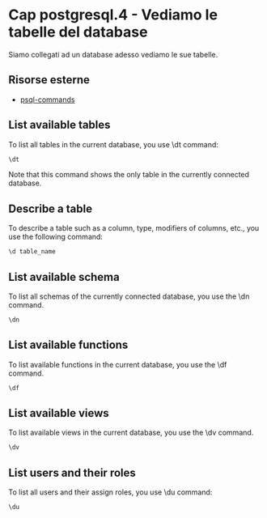 # <a name="top"></a> Cap postgresql.4 - Vediamo le tabelle del database

Siamo collegati ad un database adesso vediamo le sue tabelle.


## Risorse esterne

- [psql-commands](https://www.postgresqltutorial.com/postgresql-administration/psql-commands/)



## List available tables

To list all tables in the current database, you use \dt command:

```sql
\dt
```

Note that this command shows the only table in the currently connected database.

## Describe a table

To describe a table such as a column, type, modifiers of columns, etc., you use the following command:

```sql
\d table_name
```

## List available schema

To list all schemas of the currently connected database, you use the \dn command.

```sql
\dn
```

## List available functions

To list available functions in the current database, you use the \df command.

```sql
\df
```

## List available views

To list available views in the current database, you use the \dv command.

```sql
\dv
```

## List users and their roles

To list all users and their assign roles, you use \du command:

```sql
\du
```
